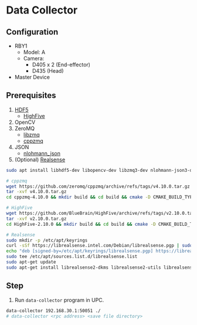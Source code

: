 # Data Collector

## Configuration
- RBY1
  - Model: A
  - Camera:
    - D405 x 2 (End-effector)
    - D435 (Head)
- Master Device

## Prerequisites

1. [HDF5](https://support.hdfgroup.org/downloads/hdf5/hdf5_1_14_5.html)
    - [HighFive](https://github.com/BlueBrain/HighFive)
2. OpenCV
3. ZeroMQ
    - [libzmq](https://github.com/zeromq/libzmq)
    - [cppzmq](https://github.com/zeromq/cppzmq)
4. JSON
    - [nlohmann_json](https://github.com/nlohmann/json)
5. (Optional) [Realsense](https://github.com/IntelRealSense/librealsense)


```bash
sudo apt install libhdf5-dev libopencv-dev libzmq3-dev nlohmann-json3-dev libboost-system-dev libboost-serialization-dev

# cppzmq
wget https://github.com/zeromq/cppzmq/archive/refs/tags/v4.10.0.tar.gz
tar -xvf v4.10.0.tar.gz
cd cppzmq-4.10.0 && mkdir build && cd build && cmake -D CMAKE_BUILD_TYPE=Release .. && sudo make install -j 4 

# HighFive
wget https://github.com/BlueBrain/HighFive/archive/refs/tags/v2.10.0.tar.gz
tar -xvf v2.10.0.tar.gz
cd HighFive-2.10.0 && mkdir build && cd build && cmake -D CMAKE_BUILD_TYPE=Release .. && sudo make install -j 4 

# Realsense
sudo mkdir -p /etc/apt/keyrings
curl -sSf https://librealsense.intel.com/Debian/librealsense.pgp | sudo tee /etc/apt/keyrings/librealsense.pgp > /dev/null
echo "deb [signed-by=/etc/apt/keyrings/librealsense.pgp] https://librealsense.intel.com/Debian/apt-repo `lsb_release -cs` main" | \
sudo tee /etc/apt/sources.list.d/librealsense.list
sudo apt-get update
sudo apt-get install librealsense2-dkms librealsense2-utils librealsense2-dev librealsense2-dbg
```

## Step

1. Run ``data-collector`` program in UPC.

```bash
data-collector 192.168.30.1:50051 ./
# data-collector <rpc address> <save file directory>
```